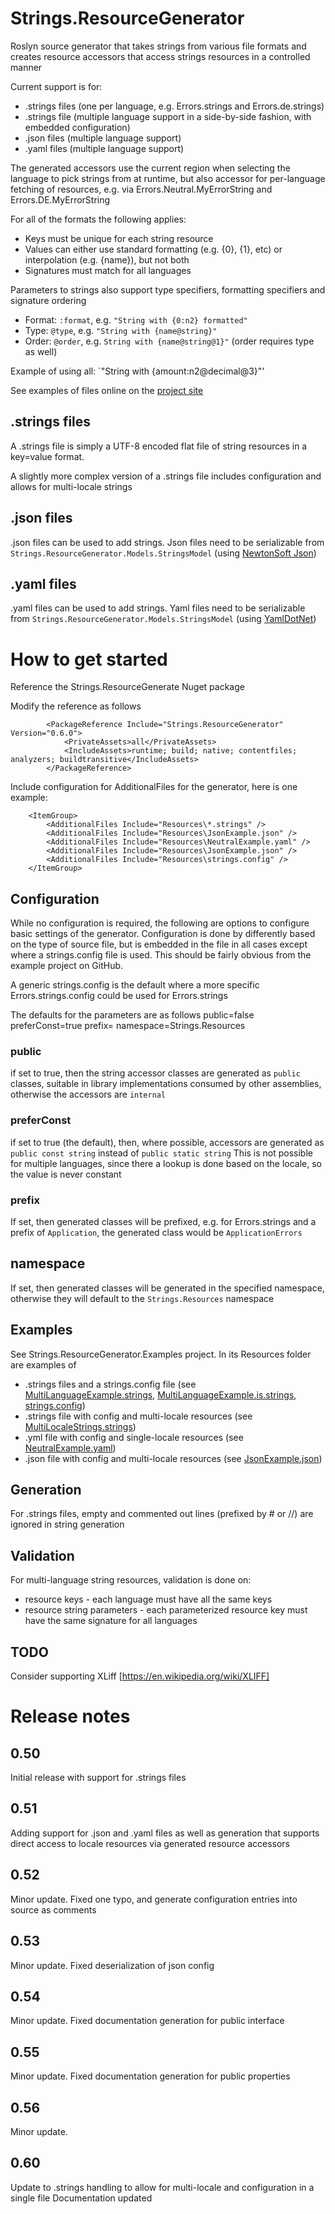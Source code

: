# Strings.ResourceGenerator
Roslyn source generator that takes strings from various file formats and creates resource accessors that access strings resources in a controlled manner

Current support is for:

* .strings files (one per language, e.g. Errors.strings and Errors.de.strings)
* .strings file (multiple language support in a side-by-side fashion, with embedded configuration)
* .json files (multiple language support)
* .yaml files (multiple language support)

The generated accessors use the current region when selecting the language to pick strings from at runtime, but also accessor for per-language fetching of resources, e.g. via Errors.Neutral.MyErrorString and Errors.DE.MyErrorString

For all of the formats the following applies:
* Keys must be unique for each string resource
* Values can either use standard formatting (e.g. {0}, {1}, etc) or interpolation (e.g. {name}), but not both
* Signatures must match for all languages

Parameters to strings also support type specifiers, formatting specifiers and signature ordering
* Format: `:format`, e.g. `"String with {0:n2} formatted"`
* Type: `@type`, e.g. `"String with {name@string}"`
* Order: `@order`, e.g. `String with {name@string@1}"` (order requires type as well)

Example of using all: `"String with {amount:n2@decimal@3}"'

See examples of files online on the [project site](https://github.com/biggik/Strings.ResourceGenerator/tree/main/Strings.ResourceGenerator.Examples/Resources)

## .strings files

A .strings file is simply a UTF-8 encoded flat file of string resources in a key=value format.

A slightly more complex version of a .strings file includes configuration and allows for multi-locale strings

## .json files

.json files can be used to add strings. Json files need to be serializable from `Strings.ResourceGenerator.Models.StringsModel` (using [NewtonSoft Json](https://www.newtonsoft.com/json))

## .yaml files

.yaml files can be used to add strings. Yaml files need to be serializable from `Strings.ResourceGenerator.Models.StringsModel` (using [YamlDotNet](https://github.com/aaubry/YamlDotNet))

# How to get started

Reference the Strings.ResourceGenerate Nuget package

Modify the reference as follows
```
		<PackageReference Include="Strings.ResourceGenerator" Version="0.6.0">
			<PrivateAssets>all</PrivateAssets>
			<IncludeAssets>runtime; build; native; contentfiles; analyzers; buildtransitive</IncludeAssets>
		</PackageReference>
```

Include configuration for AdditionalFiles for the generator, here is one example:
```
	<ItemGroup>
		<AdditionalFiles Include="Resources\*.strings" />
		<AdditionalFiles Include="Resources\JsonExample.json" />
		<AdditionalFiles Include="Resources\NeutralExample.yaml" />
		<AdditionalFiles Include="Resources\JsonExample.json" />
		<AdditionalFiles Include="Resources\strings.config" />
	</ItemGroup>
```

## Configuration
While no configuration is required, the following are options to configure basic settings of the generator.
Configuration is done by differently based on the type of source file, but is embedded in the file in all cases except where a strings.config file is used. This should be fairly obvious from the example project on GitHub.

A generic strings.config is the default where a more specific Errors.strings.config could be used for Errors.strings

The defaults for the parameters are as follows
public=false
preferConst=true
prefix=
namespace=Strings.Resources

### public

if set to true, then the string accessor classes are generated as `public` classes, suitable in library implementations consumed by other assemblies, otherwise the accessors are `internal`

### preferConst

if set to true (the default), then, where possible, accessors are generated as `public const string` instead of `public static string`
This is not possible for multiple languages, since there a lookup is done based on the locale, so the value is never constant

### prefix

If set, then generated classes will be prefixed, e.g. for Errors.strings and a prefix of `Application`, the generated class would be `ApplicationErrors`

## namespace

If set, then generated classes will be generated in the specified namespace, otherwise they will default to the `Strings.Resources` namespace

## Examples

See Strings.ResourceGenerator.Examples project. In its Resources folder are examples of 

- .strings files and a strings.config file (see [MultiLanguageExample.strings](https://github.com/biggik/Strings.ResourceGenerator/blob/main/Strings.ResourceGenerator.Examples/Resources/MultiLanguageExample.strings), [MultiLanguageExample.is.strings](https://github.com/biggik/Strings.ResourceGenerator/blob/main/Strings.ResourceGenerator.Examples/Resources/MultiLanguageExample.is.strings), [strings.config](https://github.com/biggik/Strings.ResourceGenerator/blob/main/Strings.ResourceGenerator.Examples/Resources/strings.config))
- .strings file with config and multi-locale resources (see [MultiLocaleStrings.strings](https://github.com/biggik/Strings.ResourceGenerator/blob/main/Strings.ResourceGenerator.Examples/Resources/MultiLocaleStrings.strings))
- .yml file with config and single-locale resources (see [NeutralExample.yaml](https://github.com/biggik/Strings.ResourceGenerator/blob/main/Strings.ResourceGenerator.Examples/Resources/NeutralExample.yaml))
- .json file with config and multi-locale resources (see [JsonExample.json](https://github.com/biggik/Strings.ResourceGenerator/blob/main/Strings.ResourceGenerator.Examples/Resources/JsonExample.json))

## Generation

For .strings files, empty and commented out lines (prefixed by # or //) are ignored in string generation

## Validation

For multi-language string resources, validation is done on:
* resource keys - each language must have all the same keys
* resource string parameters - each parameterized resource key must have the same signature for all languages

## TODO

Consider supporting XLiff [https://en.wikipedia.org/wiki/XLIFF]

# Release notes

## 0.50
Initial release with support for .strings files

## 0.51
Adding support for .json and .yaml files as well as generation that supports direct access to locale resources via generated resource accessors

## 0.52
Minor update. Fixed one typo, and generate configuration entries into source as comments

## 0.53
Minor update. Fixed deserialization of json config

## 0.54
Minor update. Fixed documentation generation for public interface

## 0.55
Minor update. Fixed documentation generation for public properties

## 0.56
Minor update. 

## 0.60
Update to .strings handling to allow for multi-locale and configuration in a single file
Documentation updated


